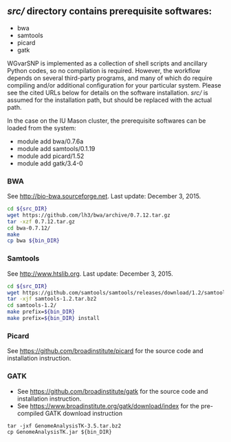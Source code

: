 ## *src/* directory contains prerequisite softwares:
- bwa
- samtools
- picard
- gatk

WGvarSNP is implemented as a collection of shell scripts and ancillary Python codes, so no compilation is required. However, the workflow depends on several third-party programs, and many of which do require compiling and/or additional configuration for your particular system. Please see the cited URLs below for details on the software installation. *src/* is assumed for the installation path, but should be replaced with the actual path.

In the case on the IU Mason cluster, the prerequisite softwares can be loaded from the system:
- module add bwa/0.7.6a
- module add samtools/0.1.19
- module add picard/1.52
- module add gatk/3.4-0

### BWA
See http://bio-bwa.sourceforge.net.
Last update: December 3, 2015.
```bash
cd ${src_DIR}
wget https://github.com/lh3/bwa/archive/0.7.12.tar.gz
tar -xzf 0.7.12.tar.gz
cd bwa-0.7.12/
make
cp bwa ${bin_DIR}
```

### Samtools
See http://www.htslib.org.
Last update: December 3, 2015.
```bash
cd ${src_DIR}
wget https://github.com/samtools/samtools/releases/download/1.2/samtools-1.2.tar.bz2
tar -xjf samtools-1.2.tar.bz2
cd samtools-1.2/
make prefix=${bin_DIR}
make prefix=${bin_DIR} install
```

### Picard
See https://github.com/broadinstitute/picard for the source code and installation instruction.

### GATK
* See https://github.com/broadinstitute/gatk for the source code and installation instruction.
* See https://www.broadinstitute.org/gatk/download/index for the pre-compiled GATK download instruction
```
tar -jxf GenomeAnalysisTK-3.5.tar.bz2
cp GenomeAnalysisTK.jar ${bin_DIR}
```

